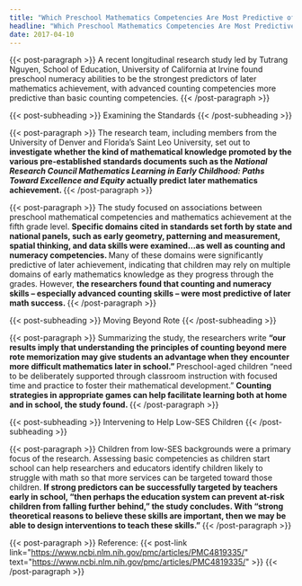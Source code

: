 ```yaml
---
title: "Which Preschool Mathematics Competencies Are Most Predictive of Fifth Grade Achievement? | MathBRIX Blog"
headline: "Which Preschool Mathematics Competencies Are Most Predictive of Fifth Grade Achievement?"
date: 2017-04-10
---
```


{{< post-paragraph >}}
A recent longitudinal research study led by Tutrang Nguyen, School of Education, University of California at Irvine found preschool numeracy abilities to be the strongest predictors of later mathematics achievement, with advanced counting competencies more predictive than basic counting competencies.
{{< /post-paragraph >}}

{{< post-subheading >}}
Examining the Standards
{{< /post-subheading >}}

{{< post-paragraph >}}
The research team, including members from the University of Denver and Florida’s Saint Leo University, set out to
<b>
  investigate whether the kind of mathematical knowledge promoted by the various pre-established standards documents such as the
  <i>
    National Research Council Mathematics Learning in Early Childhood: Paths Toward Excellence and Equity
  </i>
  actually predict later mathematics achievement.
</b>
{{< /post-paragraph >}}

{{< post-paragraph >}}
The study focused on associations between preschool mathematical competencies and mathematics achievement at the fifth grade level.
<b>
  Specific domains cited in standards set forth by state and national panels, such as early geometry, patterning and measurement, spatial thinking, and data skills were examined…as well as counting and numeracy competencies.
</b>
Many of these domains were significantly predictive of later achievement, indicating that children may rely on multiple domains of early mathematics knowledge as they progress through the grades. However,
<b>
  the researchers found that counting and numeracy skills – especially advanced counting skills – were most predictive of later math success.
</b>
{{< /post-paragraph >}}

{{< post-subheading >}}
Moving Beyond Rote
{{< /post-subheading >}}

{{< post-paragraph >}}
Summarizing the study, the researchers write
<b>
  “our results imply that understanding the principles of counting beyond mere rote memorization may give students an advantage when they encounter more difficult mathematics later in school.”
</b>
Preschool-aged children “need to be deliberately supported through classroom instruction with focused time and practice to foster their mathematical development.”
<b>
  Counting strategies in appropriate games can help facilitate learning both at home and in school, the study found.
</b>
{{< /post-paragraph >}}

{{< post-subheading >}}
Intervening to Help Low-SES Children
{{< /post-subheading >}}

{{< post-paragraph >}}
Children from low-SES backgrounds were a primary focus of the research.  Assessing basic competencies as children start school can help researchers and educators identify children likely to struggle with math so that more services can be targeted toward those children.
<b>
  If strong predictors can be successfully targeted by teachers early in school, “then perhaps the education system can prevent at-risk children from falling further behind,” the study concludes.  With “strong theoretical reasons to believe these skills are important, then we may be able to design interventions to teach these skills.”
</b>
{{< /post-paragraph >}}

{{< post-paragraph >}}
Reference: {{< post-link link="https://www.ncbi.nlm.nih.gov/pmc/articles/PMC4819335/" text="https://www.ncbi.nlm.nih.gov/pmc/articles/PMC4819335/" >}}
{{< /post-paragraph >}}
